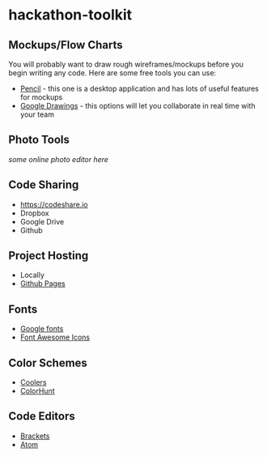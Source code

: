 # hackathon-toolkit

## Mockups/Flow Charts

You will probably want to draw rough wireframes/mockups before you begin writing any code. Here are some free tools you can use:

* [Pencil](http://pencil.evolus.vn/Default.html) - this one is a desktop application and has lots of useful features for mockups
* [Google Drawings](https://docs.google.com/drawings/) - this options will let you collaborate in real time with your team

## Photo Tools

*some online photo editor here*

## Code Sharing

* https://codeshare.io
* Dropbox
* Google Drive
* Github

## Project Hosting

* Locally
* [Github Pages](https://help.github.com/articles/configuring-a-publishing-source-for-github-pages/)

## Fonts

* [Google fonts](https://fonts.google.com/)
* [Font Awesome Icons](https://fontawesome.com/icons?d=gallery)

## Color Schemes

* [Coolers](https://coolors.co/)
* [ColorHunt](http://colorhunt.co/)

## Code Editors

* [Brackets](http://brackets.io/)
* [Atom](https://atom.io/)
